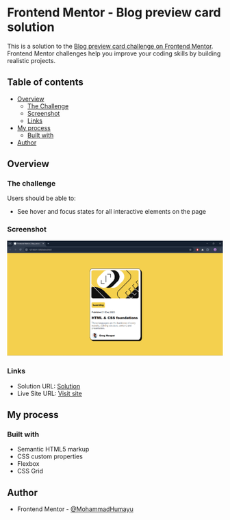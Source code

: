 # Frontend Mentor - Blog preview card solution

This is a solution to the [Blog preview card challenge on Frontend Mentor](https://www.frontendmentor.io/challenges/blog-preview-card-ckPaj01IcS). Frontend Mentor challenges help you improve your coding skills by building realistic projects.

## Table of contents

- [Overview](#overview)
  - [The Challenge](#the-challenge)
  - [Screenshot](#screenshot)
  - [Links](#links)
- [My process](#my-process)
  - [Built with](#built-with)
- [Author](#author)

## Overview

### The challenge

Users should be able to:

- See hover and focus states for all interactive elements on the page

### Screenshot

![](./screenshot.png)

### Links

- Solution URL: [Solution](https://www.frontendmentor.io/solutions/blog-preview-card-r1hj1WEqtq)
- Live Site URL: [Visit site](https://mohammadhumayu.github.io/Frontend-Mentor-Challenges/blog-preview-card-main-solution/)

## My process

### Built with

- Semantic HTML5 markup
- CSS custom properties
- Flexbox
- CSS Grid

## Author

<!-- - Website - [Add your name here](https://www.your-site.com) -->

- Frontend Mentor - [@MohammadHumayu](https://www.frontendmentor.io/profile/MohammadHumayu)
<!-- - Twitter - [@yourusername](https://www.twitter.com/yourusername) -->
